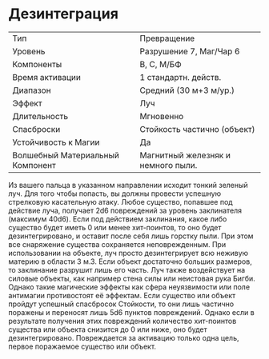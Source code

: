 
# Дезинтеграция

| | |
|---|---|
|Тип|Превращение|
|Уровень| Разрушение 7, Маг/Чар 6|
|Компоненты| В, С, М/БФ|
|Время активации| 1 стандартн. действ.|
|Диапазон| Средний (30 м+3 м/ур.)|
|Эффект| Луч|
|Длительность| Мгновенно|
|Спасброски| Стойкость частично (объект)|
|Устойчивость к Магии| Да|
|Волшебный Материальный Компонент| Магнитный железняк и немного пыли.|

Из вашего пальца в указанном направлении исходит тонкий зеленый луч. Для того чтобы попасть, вы должны провести успешную стрелковую касательную атаку. Любое существо, попавшее под действие луча, получает 2d6 повреждений за уровень заклинателя (максимум 40d6). Если под действием заклинания, какое либо существо будет иметь 0 или менее хит-поинтов, то оно будет дезинтегрировано, и оставит после себя лишь горстку пыли. При этом все снаряжение существа сохраняется неповрежденным. При использовании на объекте, луч просто дезинтегрирует всю неживую материю в области 3 м.3. Если объект достаточно больших размеров, то заклинание разрушит лишь его часть. Луч также воздействует на силовые объекты, как например стена силы или неистовая рука Бигби. Однако такие магические эффекты как сфера неуязвимости или поле антимагии противостоят её эффектам. Если существо или объект пройдут успешный спасбросок Стойкости, то они лишь частично поражены и переносят лишь 5d6 пунктов повреждений. Однако если в результате получения этих повреждений количество хит-поинтов существа или объекта снизится до 0 или ниже, оно будет дезинтегрировано. Повреждается за активацию только одна цель, первое поражаемое существо или объект.
